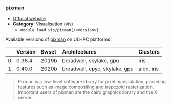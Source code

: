 ### [pixman](http://www.pixman.org/)

* [Official website](http://www.pixman.org/)
* __Category__: Visualisation (vis)
    -  `module load vis/pixman[/<version>]`

Available versions of [pixman](http://www.pixman.org/) on ULHPC platforms:

|    | Version   | Swset   | Architectures                 | Clusters   |
|---:|:----------|:--------|:------------------------------|:-----------|
|  0 | 0.38.4    | 2019b   | broadwell, skylake, gpu       | iris       |
|  1 | 0.40.0    | 2020b   | broadwell, epyc, skylake, gpu | aion, iris |

> Pixman is a low-level software library for pixel manipulation, providing features such as image compositing and trapezoid rasterization. Important users of pixman are the cairo graphics library and the X server.

